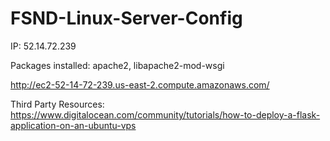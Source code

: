 # FSND-Linux-Server-Config

IP: 52.14.72.239

Packages installed: apache2, libapache2-mod-wsgi

http://ec2-52-14-72-239.us-east-2.compute.amazonaws.com/

Third Party Resources:
https://www.digitalocean.com/community/tutorials/how-to-deploy-a-flask-application-on-an-ubuntu-vps
